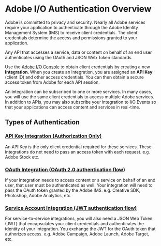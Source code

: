 # Adobe I/O Authentication Overview

Adobe is committed to privacy and security. Nearly all Adobe services require your application to authenticate through the Adobe Identity Management System (IMS) to receive client credentials. The client credentials determine the access and permissions granted to your application.

Any API that accesses a service, data or content on behalf of an end user authenticates using the OAuth and JSON Web Token standards.




Use the [Adobe I/O Console](https://console.adobe.io/) to obtain client credentials by creating a new **Integration**. When you create an Integration, you are assigned an **API Key** (client ID) and other access credentials. You can then obtain a secure access token from Adobe for each API session.

An integration can be subscribed to one or more services. In many cases, you will use the same client credentials to access multiple Adobe services. In addition to APIs, you may also subscribe your integration to I/O Events so that your applications can access content and services in real-time.

## Types of Authentication

### [API Key Integration (Authorization Only)](/APIKeyIntegration.md)
An API Key is the only client credential required for these services. These integrations do not need to pass an access token with each request.
e.g. Adobe Stock etc.

### [OAuth Integration (OAuth 2.0 authentication flow)](/OAuthIntegration.md)
If your integration needs to access content or a service on behalf of an end user, that user must be authenticated as well. Your integration will need to pass the OAuth token granted by the Adobe IMS.
e.g. Creative SDK, Photoshop, Adobe Analytics, etc.

### [Service Account Integration (JWT authentication flow)](/ServiceAccountIntegration.md)
For service-to-service integrations, you will also need a JSON Web Token (JWT) that encapsulates your client credentials and authenticates the identity of your integration. You exchange the JWT for the OAuth token that authorizes access.
e.g. Adobe Campaign, Adobe Launch, Adobe Target, etc.
